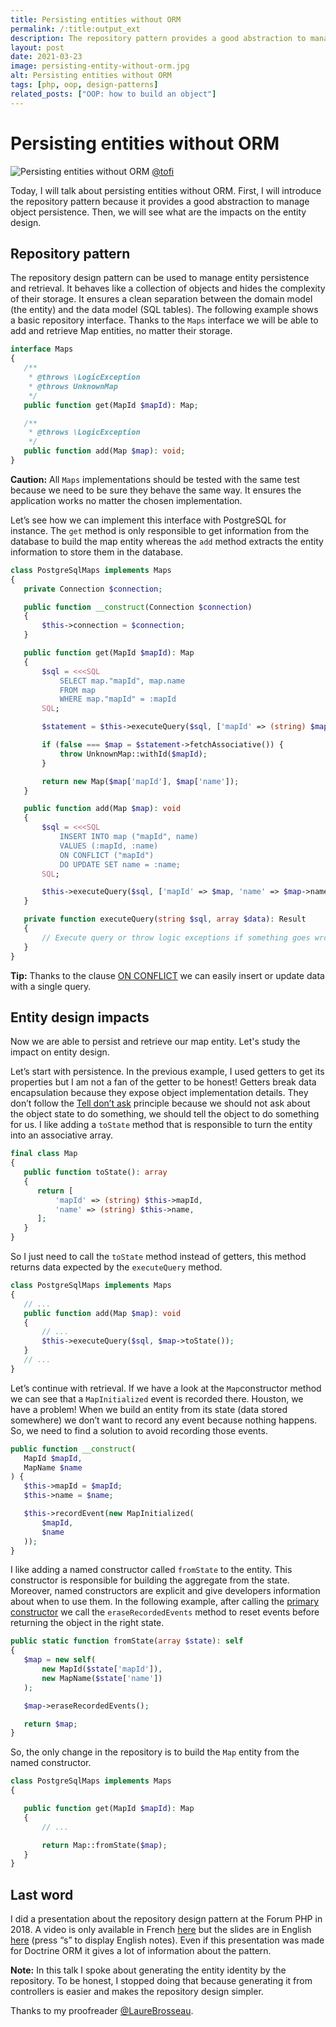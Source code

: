```yaml
---
title: Persisting entities without ORM
permalink: /:title:output_ext
description: The repository pattern provides a good abstraction to manage object persistence. Even if a lot of projects use an ORM, persisting entities do not necessarily require it.
layout: post
date: 2021-03-23
image: persisting-entity-without-orm.jpg
alt: Persisting entities without ORM
tags: [php, oop, design-patterns]
related_posts: ["OOP: how to build an object"]
---
```


# Persisting entities without ORM

![Persisting entities without ORM](assets/img/posts/persisting-entity-without-orm.jpg)
[@tofi](https://unsplash.com/@tofi)

Today, I will talk about persisting entities without ORM. First, I will introduce the repository pattern because it provides a good abstraction to manage object persistence. Then, we will see what are the impacts on the entity design.

## Repository pattern

The repository design pattern can be used to manage entity persistence and retrieval. It behaves like a collection of objects and hides the complexity of their storage. It ensures a clean separation between the domain model (the entity) and the data model (SQL tables). The following example shows a basic repository interface. Thanks to the `Maps` interface we will be able to add and retrieve Map entities, no matter their storage.

```php
interface Maps
{
   /**
    * @throws \LogicException
    * @throws UnknownMap
    */
   public function get(MapId $mapId): Map;

   /**
    * @throws \LogicException
    */
   public function add(Map $map): void;
}
```

**Caution:** All `Maps` implementations should be tested with the same test because we need to be sure they behave the same way. It ensures the application works no matter the chosen implementation.

Let’s see how we can implement this interface with PostgreSQL for instance. The `get` method is only responsible to get information from the database to build the map entity whereas the `add` method extracts the entity information to store them in the database.

```php
class PostgreSqlMaps implements Maps
{
   private Connection $connection;

   public function __construct(Connection $connection)
   {
       $this->connection = $connection;
   }

   public function get(MapId $mapId): Map
   {
       $sql = <<<SQL
           SELECT map."mapId", map.name
           FROM map
           WHERE map."mapId" = :mapId
       SQL;

       $statement = $this->executeQuery($sql, ['mapId' => (string) $mapId]);

       if (false === $map = $statement->fetchAssociative()) {
           throw UnknownMap::withId($mapId);
       }

       return new Map($map['mapId'], $map['name']);
   }

   public function add(Map $map): void
   {
       $sql = <<<SQL
           INSERT INTO map ("mapId", name)
           VALUES (:mapId, :name)
           ON CONFLICT ("mapId")
           DO UPDATE SET name = :name;
       SQL;

       $this->executeQuery($sql, ['mapId' => $map, 'name' => $map->name()]);
   }

   private function executeQuery(string $sql, array $data): Result
   {
       // Execute query or throw logic exceptions if something goes wrong.
   }
}
```

**Tip:** Thanks to the clause [ON CONFLICT](https://www.postgresql.org/docs/9.5/sql-insert.html) we can easily insert or update data with a single query.

## Entity design impacts

Now we are able to persist and retrieve our map entity. Let's study the impact on entity design.

Let’s start with persistence. In the previous example, I used getters to get its properties but I am not a fan of the getter to be honest! Getters break data encapsulation because they expose object implementation details. They don’t follow the [Tell don’t ask](https://www.martinfowler.com/bliki/TellDontAsk.html) principle because we should not ask about the object state to do something, we should tell the object to do something for us. I like adding a `toState` method that is responsible to turn the entity into an associative array.

```php
final class Map
{
   public function toState(): array
   {
      return [
          'mapId' => (string) $this->mapId,
          'name' => (string) $this->name,
      ];
   }
}
```

So I just need to call the `toState` method instead of getters, this method returns data expected by the `executeQuery` method.

```php
class PostgreSqlMaps implements Maps
{
   // ...
   public function add(Map $map): void
   {
       // ...
       $this->executeQuery($sql, $map->toState());
   }
   // ...
}
```

Let’s continue with retrieval. If we have a look at the `Map`constructor method we can see that a `MapInitialized` event is recorded there. Houston, we have a problem! When we build an entity from its state (data stored somewhere) we don’t want to record any event because nothing happens. So, we need to find a solution to avoid recording those events.

```php
public function __construct(
   MapId $mapId,
   MapName $name
) {
   $this->mapId = $mapId;
   $this->name = $name;

   $this->recordEvent(new MapInitialized(
       $mapId,
       $name
   ));
}
```

I like adding a named constructor called `fromState` to the entity. This constructor is responsible for building the aggregate from the state. Moreover, named constructors are explicit and give developers information about when to use them. In the following example, after calling the [primary constructor](https://arnolanglade.github.io/build-object-using-php.html) we call the `eraseRecordedEvents` method to reset events before returning the object in the right state.


```php
public static function fromState(array $state): self
{
   $map = new self(
       new MapId($state['mapId']),
       new MapName($state['name'])
   );

   $map->eraseRecordedEvents();

   return $map;
}
```

So, the only change in the repository is to build the `Map` entity from the named constructor.

```php
class PostgreSqlMaps implements Maps
{

   public function get(MapId $mapId): Map
   {
       // ...

       return Map::fromState($map);
   }
}
```

## Last word

I did a presentation about the repository design pattern at the Forum PHP in 2018. A video is only available in French [here](https://www.youtube.com/watch?v=cYFKkhtIr8w&ab_channel=AFUPPHP) but the slides are in English [here](https://arnolanglade.gitlab.io/bad-or-good-repository/) (press “s” to display English notes). Even if this presentation was made for Doctrine ORM it gives a lot of information about the pattern.

**Note:** In this talk I spoke about generating the entity identity by the repository. To be honest, I stopped doing that because generating it from controllers is easier and makes the repository design simpler.

Thanks to my proofreader [@LaureBrosseau](https://twitter.com/LaureBrosseau).
